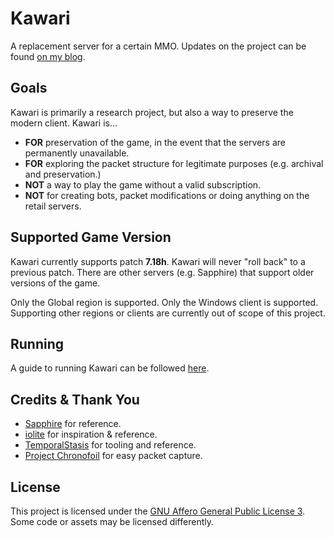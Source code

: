 # Kawari

A replacement server for a certain MMO. Updates on the project can be found [on my blog](https://redstrate.com/blog/series/kawari-progress-report/).

## Goals

Kawari is primarily a research project, but also a way to preserve the modern client. Kawari is...
* **FOR** preservation of the game, in the event that the servers are permanently unavailable.
* **FOR** exploring the packet structure for legitimate purposes (e.g. archival and preservation.)
* **NOT** a way to play the game without a valid subscription.
* **NOT** for creating bots, packet modifications or doing anything on the retail servers.

## Supported Game Version

Kawari currently supports patch **7.18h**. Kawari will never "roll back" to a previous patch. There are other servers (e.g. Sapphire) that support older versions of the game.

Only the Global region is supported. Only the Windows client is supported. Supporting other regions or clients are currently out of scope of this project.

## Running

A guide to running Kawari can be followed [here](USAGE.md).

## Credits & Thank You

- [Sapphire](https://github.com/SapphireServer/Sapphire) for reference.
- [iolite](https://github.com/0xbbadbeef/iolite) for inspiration & reference.
- [TemporalStasis](https://github.com/NotNite/TemporalStasis) for tooling and reference.
- [Project Chronofoil](https://github.com/ProjectChronofoil/) for easy packet capture.

## License

This project is licensed under the [GNU Affero General Public License 3](https://github.com/redstrate/Kawari/blob/master/LICENSE). Some code or assets may be licensed differently.
